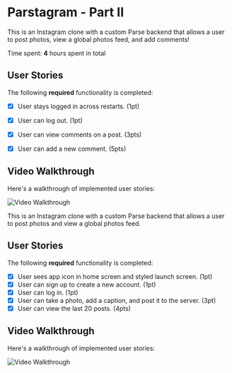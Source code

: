 # Parstagram - Part II

This is an Instagram clone with a custom Parse backend that allows a user to post photos, view a global photos feed, and add comments!

Time spent: **4** hours spent in total

## User Stories

The following **required** functionality is completed:

- [x] User stays logged in across restarts. (1pt)
- [x] User can log out. (1pt)
- [x] User can view comments on a post. (3pts)
- [x] User can add a new comment. (5pts)


## Video Walkthrough

Here's a walkthrough of implemented user stories:

<img src='https://i.imgur.com/i8zVgG5.gif' title='Video Walkthrough' width='' alt='Video Walkthrough' />


This is an Instagram clone with a custom Parse backend that allows a user to post photos and view a global photos feed.

## User Stories

The following **required** functionality is completed:

- [x] User sees app icon in home screen and styled launch screen. (1pt)
- [x] User can sign up to create a new account. (1pt)
- [x] User can log in. (1pt)
- [x] User can take a photo, add a caption, and post it to the server. (3pt)
- [x] User can view the last 20 posts. (4pts)

## Video Walkthrough

Here's a walkthrough of implemented user stories:

<img src='https://i.imgur.com/6Eq9lzo.gif' title='Video Walkthrough' width='' alt='Video Walkthrough' />
